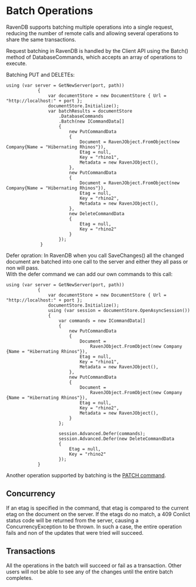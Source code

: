 # Batch Operations

RavenDB supports batching multiple operations into a single request, reducing the number of remote calls and allowing several operations to share the same transactions.

Request batching in RavenDB is handled by the Client API using the Batch() method of DatabaseCommands, which accepts an array of operations to execute.

Batching PUT and DELETEs:

    using (var server = GetNewServer(port, path))
    			{
    				var documentStore = new DocumentStore { Url = "http://localhost:" + port };
    				documentStore.Initialize();
    				var batchResults = documentStore
    					.DatabaseCommands
    					.Batch(new ICommandData[]
    					{
    						new PutCommandData
    						{
    							Document = RavenJObject.FromObject(new Company{Name = "Hibernating Rhinos"}),
    							Etag = null,
    							Key = "rhino1",
    							Metadata = new RavenJObject(),
    						},
    						new PutCommandData
    						{
    							Document = RavenJObject.FromObject(new Company{Name = "Hibernating Rhinos"}),
    							Etag = null,
    							Key = "rhino2",
    							Metadata = new RavenJObject(),
    						},
    						new DeleteCommandData
    						{
    							Etag = null,
    							Key = "rhino2"
    						}
    					});
    			 }

Defer opration: 
In RavenDB when you call SaveChanges() all the changed document are batched into one call to the server and either they all pass or non will pass.  
With the defer command we can add our own commands to this call:

    using (var server = GetNewServer(port, path))
    			{
    				var documentStore = new DocumentStore { Url = "http://localhost:" + port };
    				documentStore.Initialize();
    				using (var session = documentStore.OpenAsyncSession())
    				{
    					var commands = new ICommandData[]
    					{
    						new PutCommandData
    						{
    							Document =
    								RavenJObject.FromObject(new Company {Name = "Hibernating Rhinos"}),
    							Etag = null,
    							Key = "rhino1",
    							Metadata = new RavenJObject(),
    						},
    						new PutCommandData
    						{
    							Document =
    								RavenJObject.FromObject(new Company {Name = "Hibernating Rhinos"}),
    							Etag = null,
    							Key = "rhino2",
    							Metadata = new RavenJObject(),
    						}
    					};
    
    					session.Advanced.Defer(commands);
    					session.Advanced.Defer(new DeleteCommandData
    					{
    						Etag = null,
    						Key = "rhino2"
    					});
    			}
    

Another operation supported by batching is the [PATCH command](../../partial-document-updates).

## Concurrency

If an etag is specified in the command, that etag is compared to the current etag on the document on the server. If the etags do no match, a 409 Conlict status code will be returned from the server, causing a ConcurrencyException to be thrown. In such a case, the entire operation fails and non of the updates that were tried will succeed.

## Transactions

All the operations in the batch will succeed or fail as a transaction. Other users will not be able to see any of the changes until the entire batch completes.
